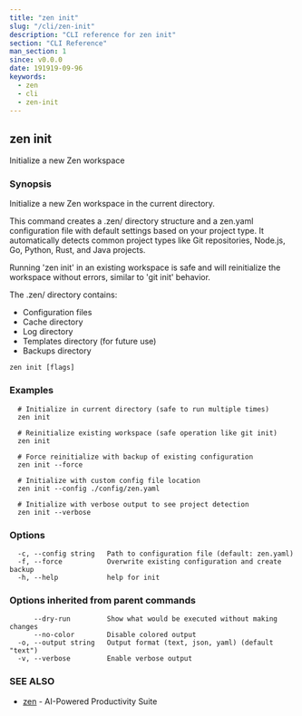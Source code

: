 ```yaml
---
title: "zen init"
slug: "/cli/zen-init"
description: "CLI reference for zen init"
section: "CLI Reference"
man_section: 1
since: v0.0.0
date: 191919-09-96
keywords:
  - zen
  - cli
  - zen-init
---
```


## zen init

Initialize a new Zen workspace

### Synopsis

Initialize a new Zen workspace in the current directory.

This command creates a .zen/ directory structure and a zen.yaml configuration file
with default settings based on your project type. It automatically detects common
project types like Git repositories, Node.js, Go, Python, Rust, and Java projects.

Running 'zen init' in an existing workspace is safe and will reinitialize the workspace
without errors, similar to 'git init' behavior.

The .zen/ directory contains:
  - Configuration files
  - Cache directory
  - Log directory
  - Templates directory (for future use)
  - Backups directory

```
zen init [flags]
```

### Examples

```
  # Initialize in current directory (safe to run multiple times)
  zen init
  
  # Reinitialize existing workspace (safe operation like git init)
  zen init
  
  # Force reinitialize with backup of existing configuration
  zen init --force
  
  # Initialize with custom config file location
  zen init --config ./config/zen.yaml
  
  # Initialize with verbose output to see project detection
  zen init --verbose
```

### Options

```
  -c, --config string   Path to configuration file (default: zen.yaml)
  -f, --force           Overwrite existing configuration and create backup
  -h, --help            help for init
```

### Options inherited from parent commands

```
      --dry-run         Show what would be executed without making changes
      --no-color        Disable colored output
  -o, --output string   Output format (text, json, yaml) (default "text")
  -v, --verbose         Enable verbose output
```

### SEE ALSO

* [zen](zen.md.md)	 - AI-Powered Productivity Suite

